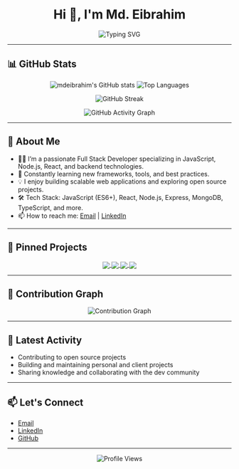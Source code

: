 <!-- Profile README for mdeibrahim -->

<h1 align="center">Hi 👋, I'm Md. Eibrahim</h1>
<p align="center">
  <img src="https://readme-typing-svg.demolab.com?font=Fira+Code&duration=3000&pause=1000&color=F7F7F7&center=true&vCenter=true&width=435&lines=Full+Stack+Developer;Open+Source+Enthusiast;Always+Learning+New+Things" alt="Typing SVG" />
</p>

---

## 📊 GitHub Stats

<p align="center">
  <img src="https://github-readme-stats.vercel.app/api?username=mdeibrahim&show_icons=true&theme=dark&hide_border=true" alt="mdeibrahim's GitHub stats" />
  <img src="https://github-readme-stats.vercel.app/api/top-langs/?username=mdeibrahim&layout=compact&theme=dark&hide_border=true" alt="Top Languages" />
</p>
<p align="center">
  <img src="https://streak-stats.demolab.com?user=mdeibrahim&theme=dark&hide_border=true" alt="GitHub Streak" />
</p>
<p align="center">
  <img src="https://github-readme-activity-graph.vercel.app/graph?username=mdeibrahim&theme=github-compact" alt="GitHub Activity Graph" />
</p>

---

## 🚀 About Me

- 👨‍💻 I’m a passionate Full Stack Developer specializing in JavaScript, Node.js, React, and backend technologies.
- 🌱 Constantly learning new frameworks, tools, and best practices.
- 💡 I enjoy building scalable web applications and exploring open source projects.
- 🛠️ Tech Stack: JavaScript (ES6+), React, Node.js, Express, MongoDB, TypeScript, and more.
- 📫 How to reach me: [Email](mailto:mdeibrahim@gmail.com) | [LinkedIn](https://www.linkedin.com/in/mdeibrahim/)

---

## 🌟 Pinned Projects

<p align="center">
  <a href="https://github.com/mdeibrahim/ahmed-auto-parts">
    <img align="center" src="https://github-readme-stats.vercel.app/api/pin/?username=mdeibrahim&repo=ahmed-auto-parts&theme=dark" />
  </a>
  <a href="https://github.com/mdeibrahim/Home-improvement-blog">
    <img align="center" src="https://github-readme-stats.vercel.app/api/pin/?username=mdeibrahim&repo=Home-improvement-blog&theme=dark" />
  </a>
  <a href="https://github.com/mdeibrahim/portfolio-34">
    <img align="center" src="https://github-readme-stats.vercel.app/api/pin/?username=mdeibrahim&repo=portfolio-34&theme=dark" />
  </a>
  <a href="https://github.com/mdeibrahim/socotranisctonbackend">
    <img align="center" src="https://github-readme-stats.vercel.app/api/pin/?username=mdeibrahim&repo=socotranisctonbackend&theme=dark" />
  </a>
</p>

---

## 📅 Contribution Graph

<p align="center">
  <img src="https://github.com/mdeibrahim/mdeibrahim/raw/main/contribution-graph.png" alt="Contribution Graph" />
</p>

---

## 📝 Latest Activity

- Contributing to open source projects
- Building and maintaining personal and client projects
- Sharing knowledge and collaborating with the dev community

---

## 📫 Let's Connect

- [Email](mailto:mdeibrahim@gmail.com)
- [LinkedIn](https://www.linkedin.com/in/mdeibrahim/)
- [GitHub](https://github.com/mdeibrahim)

---

<p align="center">
  <img src="https://komarev.com/ghpvc/?username=mdeibrahim&color=blueviolet" alt="Profile Views" />
</p>
